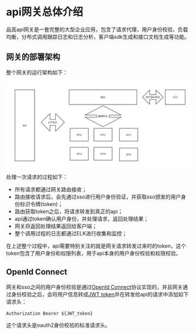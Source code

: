 # api网关总体介绍

品高api网关是一套完整的大型企业应用，包含了请求代理，用户身份校验，负载均衡，分布式调用跟踪日志和日志分析，客户端sdk生成和接口文档生成等功能。

## 网关的部署架构

整个网关的运行架构如下：

![网关运行架构](/assets/网关整体架构.png)

处理一次请求的过程如下：

* 所有请求都通过网关路由接收；
* 路由接收请求后，会先通过sso进行用户身份验证，并获取sso颁发的用户身份标识令牌(token)；
* 路由获取token之后，将请求转发到真正的api；
* api通过token确认用户身份，并处理请求，返回处理结果；
* 网关将返回处理结果返回给客户端；
* 整个调用过程的日志都通过ELK进行收集和监控；

在上述整个过程中，api需要特别关注的就是网关请求转发过来时的token，这个token包含了用户身份和权限列表，用于api本身的用户身份校验和权限校验。

## OpenId Connect

网关和sso之间的用户身份校验是通过[OpenId Connect](http://openid.net/specs/openid-connect-core-1_0.html)协议实现的，并且网关通过身份校验之后，会将用户信息转成[JWT token](http://self-issued.info/docs/draft-ietf-oauth-json-web-token.html)并在转发给api的请求中添加如下请求头：

```
Authorization Bearer ${JWT_token}
```

这个请求头是oauth2身份校验的标准请求头。